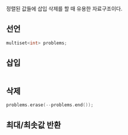 정렬된 값들에 삽입 삭제를 할 때 유용한 자료구조이다.

## 선언
```cpp
multiset<int> problems;
```

## 삽입
```cpp

```

## 삭제
```cpp
problems.erase(--problems.end());
```

## 최대/최솟값 반환
```cpp

```